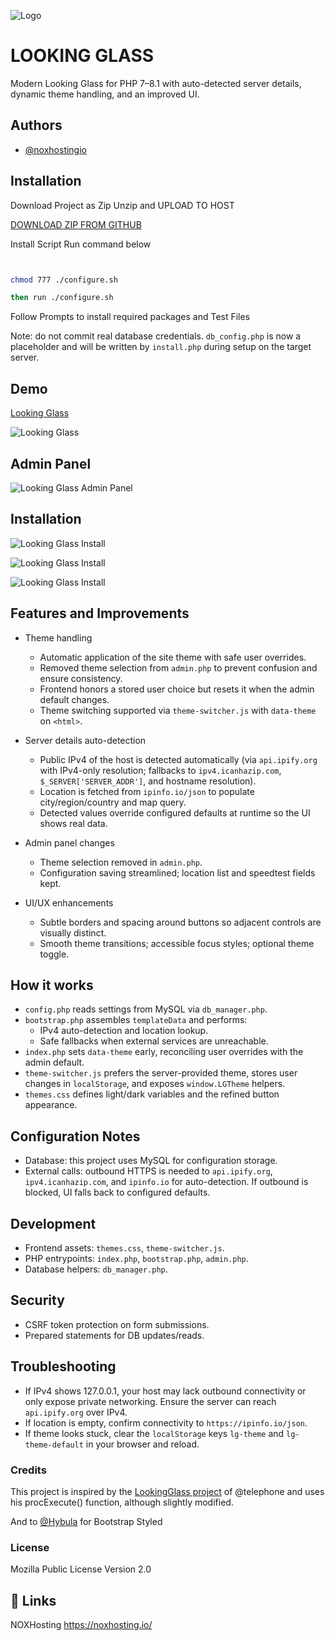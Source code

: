 
![Logo](https://avatars.githubusercontent.com/u/93708739?v=4)


# LOOKING GLASS

Modern Looking Glass for PHP 7–8.1 with auto-detected server details, dynamic theme handling, and an improved UI.

## Authors

- [@noxhostingio](https://instagram.com/noxhostingio)


## Installation
Download Project as Zip Unzip and UPLOAD TO HOST

[DOWNLOAD ZIP FROM GITHUB]() 

Install Script Run command below


```bash


chmod 777 ./configure.sh

then run ./configure.sh

```
Follow Prompts to install required packages and Test Files    
 
Note: do not commit real database credentials. `db_config.php` is now a placeholder and will be written by `install.php` during setup on the target server.
## Demo

[Looking Glass](https://lg.noxhosting.io) 

![Looking Glass](https://github.com/noxhosting-io/LookingGlass-V2/blob/main/LookingGlass-FrontEnd.png?raw=true)

## Admin Panel
![Looking Glass Admin Panel](https://github.com/noxhosting-io/LookingGlass-V2/blob/main/LookingGlass-AdminPanel.png?raw=true)

## Installation 
![Looking Glass Install](https://github.com/noxhosting-io/LookingGlass-V2/blob/main/LookingGlass-InstallMain.png?raw=true)

![Looking Glass Install](https://github.com/noxhosting-io/LookingGlass-V2/blob/main/LookingGlass-InstallStep2.png?raw=true)

![Looking Glass Install](https://github.com/noxhosting-io/LookingGlass-V2/blob/main/LookingGlass-InstallFinal.png?raw=true)



## Features and Improvements

- Theme handling
  - Automatic application of the site theme with safe user overrides.
  - Removed theme selection from `admin.php` to prevent confusion and ensure consistency.
  - Frontend honors a stored user choice but resets it when the admin default changes.
  - Theme switching supported via `theme-switcher.js` with `data-theme` on `<html>`.

- Server details auto-detection
  - Public IPv4 of the host is detected automatically (via `api.ipify.org` with IPv4-only resolution; fallbacks to `ipv4.icanhazip.com`, `$_SERVER['SERVER_ADDR']`, and hostname resolution).
  - Location is fetched from `ipinfo.io/json` to populate city/region/country and map query.
  - Detected values override configured defaults at runtime so the UI shows real data.

- Admin panel changes
  - Theme selection removed in `admin.php`.
  - Configuration saving streamlined; location list and speedtest fields kept.

- UI/UX enhancements
  - Subtle borders and spacing around buttons so adjacent controls are visually distinct.
  - Smooth theme transitions; accessible focus styles; optional theme toggle.

## How it works

- `config.php` reads settings from MySQL via `db_manager.php`.
- `bootstrap.php` assembles `templateData` and performs:
  - IPv4 auto-detection and location lookup.
  - Safe fallbacks when external services are unreachable.
- `index.php` sets `data-theme` early, reconciling user overrides with the admin default.
- `theme-switcher.js` prefers the server-provided theme, stores user changes in `localStorage`, and exposes `window.LGTheme` helpers.
- `themes.css` defines light/dark variables and the refined button appearance.

## Configuration Notes

- Database: this project uses MySQL for configuration storage.
- External calls: outbound HTTPS is needed to `api.ipify.org`, `ipv4.icanhazip.com`, and `ipinfo.io` for auto-detection. If outbound is blocked, UI falls back to configured defaults.

## Development

- Frontend assets: `themes.css`, `theme-switcher.js`.
- PHP entrypoints: `index.php`, `bootstrap.php`, `admin.php`.
- Database helpers: `db_manager.php`.

## Security

- CSRF token protection on form submissions.
- Prepared statements for DB updates/reads.

## Troubleshooting

- If IPv4 shows 127.0.0.1, your host may lack outbound connectivity or only expose private networking. Ensure the server can reach `api.ipify.org` over IPv4.
- If location is empty, confirm connectivity to `https://ipinfo.io/json`.
- If theme looks stuck, clear the `localStorage` keys `lg-theme` and `lg-theme-default` in your browser and reload.
### Credits
This project is inspired by the [LookingGlass project](https://github.com/telephone/LookingGlass) of @telephone and uses his procExecute() function, although slightly modified.

And to [@Hybula](https://github.com/hybula/lookingglass) for Bootstrap Styled

### License
Mozilla Public License Version 2.0
## 🔗 Links
NOXHosting https://noxhosting.io/
